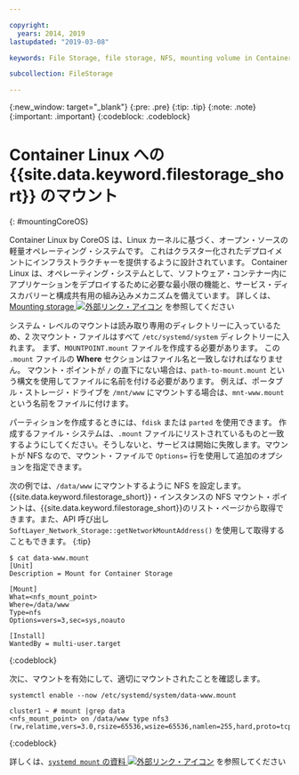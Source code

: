 ```yaml
---

copyright:
  years: 2014, 2019
lastupdated: "2019-03-08"

keywords: File Storage, file storage, NFS, mounting volume in Container Linux, CoreOS

subcollection: FileStorage

---
```

{:new_window: target="_blank"}
{:pre: .pre}
{:tip: .tip}
{:note: .note}
{:important: .important}
{:codeblock: .codeblock}


# Container Linux への {{site.data.keyword.filestorage_short}} のマウント
{: #mountingCoreOS}

Container Linux by CoreOS は、Linux カーネルに基づく、オープン・ソースの軽量オペレーティング・システムです。 これはクラスター化されたデプロイメントにインフラストラクチャーを提供するように設計されています。 Container Linux は、オペレーティング・システムとして、ソフトウェア・コンテナー内にアプリケーションをデプロイするために必要な最小限の機能と、サービス・ディスカバリーと構成共有用の組み込みメカニズムを備えています。 詳しくは、[Mounting storage ![外部リンク・アイコン](../../icons/launch-glyph.svg "外部リンク・アイコン")](https://coreos.com/os/docs/latest/mounting-storage.html) を参照してください

システム・レベルのマウントは読み取り専用のディレクトリーに入っているため、2 次マウント・ファイルはすべて `/etc/systemd/system` ディレクトリーに入れます。 まず、`MOUNTPOINT.mount` ファイルを作成する必要があります。 この `.mount` ファイルの **Where** セクションはファイル名と一致しなければなりません。 マウント・ポイントが `/` の直下にない場合は、`path-to-mount.mount` という構文を使用してファイルに名前を付ける必要があります。 例えば、ポータブル・ストレージ・ドライブを `/mnt/www` にマウントする場合は、`mnt-www.mount` という名前をファイルに付けます。

パーティションを作成するときには、`fdisk` または `parted` を使用できます。 作成するファイル・システムは、`.mount` ファイルにリストされているものと一致するようにしてください。そうしないと、サービスは開始に失敗します。マウントが NFS なので、マウント・ファイルで `Options=` 行を使用して追加のオプションを指定できます。

次の例では、`/data/www` にマウントするように NFS を設定します。{{site.data.keyword.filestorage_short}}・インスタンスの NFS マウント・ポイントは、{{site.data.keyword.filestorage_short}}のリスト・ページから取得できます。また、API 呼び出し `SoftLayer_Network_Storage::getNetworkMountAddress()` を使用して取得することもできます。
{:tip}

```
$ cat data-www.mount
[Unit]
Description = Mount for Container Storage

[Mount]
What=<nfs_mount_point>
Where=/data/www
Type=nfs
Options=vers=3,sec=sys,noauto

[Install]
WantedBy = multi-user.target
```
{:codeblock}

次に、マウントを有効にして、適切にマウントされたことを確認します。

```
systemctl enable --now /etc/systemd/system/data-www.mount

cluster1 ~ # mount |grep data
<nfs_mount_point> on /data/www type nfs3 (rw,relatime,vers=3.0,rsize=65536,wsize=65536,namlen=255,hard,proto=tcp,port=0,timeo=600,retrans=2,sec=sys,clientaddr=10.81.x.x,local_lock=none,addr=10.1.x.x)
```
{:codeblock}

詳しくは、[`systemd mount` の資料 ![外部リンク・アイコン](../../icons/launch-glyph.svg "外部リンク・アイコン")](https://www.freedesktop.org/software/systemd/man/systemd.mount.html) を参照してください
